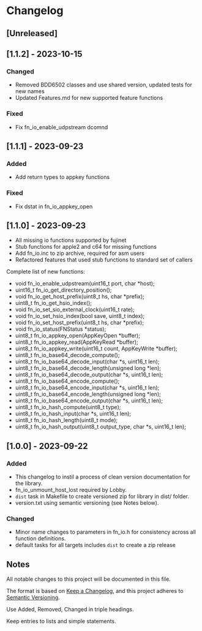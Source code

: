 # Changelog

## [Unreleased]

## [1.1.2] - 2023-10-15

### Changed

- Removed BDD6502 classes and use shared version, updated tests for new names
- Updated Features.md for new supported feature functions

### Fixed

- Fix fn_io_enable_udpstream dcomnd

## [1.1.1] - 2023-09-23

### Added

- Add return types to appkey functions

### Fixed

- Fix dstat in fn_io_appkey_open

## [1.1.0] - 2023-09-23

- All missing io functions supported by fujinet
- Stub functions for apple2 and c64 for missing functions
- Add fn_io.inc to zip archive, required for asm users
- Refactored features that used stub functions to standard set of callers

Complete list of new functions:

- void fn_io_enable_udpstream(uint16_t port, char *host);
- uint16_t fn_io_get_directory_position();
- void fn_io_get_host_prefix(uint8_t hs, char *prefix);
- uint8_t fn_io_get_hsio_index();
- void fn_io_set_sio_external_clock(uint16_t rate);
- void fn_io_set_hsio_index(bool save, uint8_t index);
- void fn_io_set_host_prefix(uint8_t hs, char *prefix);
- void fn_io_status(FNStatus *status);
- uint8_t fn_io_appkey_open(AppKeyOpen *buffer);
- uint8_t fn_io_appkey_read(AppKeyRead *buffer);
- uint8_t fn_io_appkey_write(uint16_t count, AppKeyWrite *buffer);
- uint8_t fn_io_base64_decode_compute();
- uint8_t fn_io_base64_decode_input(char *s, uint16_t len);
- uint8_t fn_io_base64_decode_length(unsigned long *len);
- uint8_t fn_io_base64_decode_output(char *s, uint16_t len);
- uint8_t fn_io_base64_encode_compute();
- uint8_t fn_io_base64_encode_input(char *s, uint16_t len);
- uint8_t fn_io_base64_encode_length(unsigned long *len);
- uint8_t fn_io_base64_encode_output(char *s, uint16_t len);
- uint8_t fn_io_hash_compute(uint8_t type);
- uint8_t fn_io_hash_input(char *s, uint16_t len);
- uint8_t fn_io_hash_length(uint8_t mode);
- uint8_t fn_io_hash_output(uint8_t output_type, char *s, uint16_t len);

## [1.0.0] - 2023-09-22

### Added

- This changelog to instil a process of clean version documentation for the library.
- fn_io_unmount_host_lost required by Lobby.
- `dist` task in Makefile to create versioned zip for library in dist/ folder.
- version.txt using semantic versioning (see Notes below).

### Changed

- Minor name changes to parameters in fn_io.h for consistency across all function definitions.
- default tasks for all targets includes `dist` to create a zip release

## Notes

All notable changes to this project will be documented in this file.

The format is based on [Keep a Changelog](https://keepachangelog.com/en/1.0.0/),
and this project adheres to [Semantic Versioning](https://semver.org/spec/v2.0.0.html).

Use Added, Removed, Changed in triple headings.

Keep entries to lists and simple statements.
